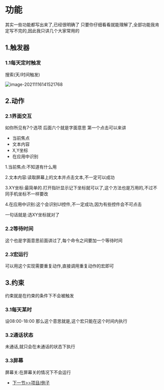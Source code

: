 # 功能
其实一些功能都写出来了,已经很明确了
只要你仔细看看就能理解了,全部功能我肯定写不完的,因此我只讲几个大家常用的

## 1.触发器
### 1.1每天定时触发
搜索(天/时间触发)

![image-20211116141521768](https://cdn.jsdelivr.net/gh/Goojoe/picgo/macrodroid/timing.png)

## 2.动作
### 2.1界面交互
如你所见有7个选项
后面六个就是字面意思
第一个点击可以来讲
- 当前焦点
- 文本内容
- X,Y坐标
- 在应用中识别

1.当前焦点:不知道有什么用

2.文本内容:读取屏幕上的文本并点击文本,不一定可以成功

3.XY坐标:最简单的.打开指针显示记下坐标就可以了,这个方法也是万用的,不过不同手机坐标不一样要改

4.在应用中识别:这个会识别UI控件,不一定成功,因为有些控件会不可点击

一句话就是:选XY坐标就对了

### 2.2等待时间
这个也是字面意思前面讲过了,每个命令之间要加一个等待时间


### 2.3宏运行
可以用这个实现需要重复动作,直接调用重复动作的宏即可


## 3.约束
约束就是在约束的条件下不会被触发

### 3.1每天某时

设08:00-18:00
那么这个意思就是,这个宏只能在这个时间内执行

### 3.2通话状态

未通话,就只会在未通话的状态下执行


### 3.3屏幕

屏幕关:在屏幕关的情况下不会运行

- [下一节>>项目/例子](2-entry/project)